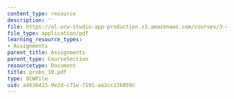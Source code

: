 ```yaml
---
content_type: resource
description: ''
file: https://ol-ocw-studio-app-production.s3.amazonaws.com/courses/3-45-magnetic-materials-spring-2004/a46364159e2dc71e7191aa2cc176859c_probs_10.pdf
file_type: application/pdf
learning_resource_types:
- Assignments
parent_title: Assignments
parent_type: CourseSection
resourcetype: Document
title: probs_10.pdf
type: OCWFile
uid: a4636415-9e2d-c71e-7191-aa2cc176859c
---
```

